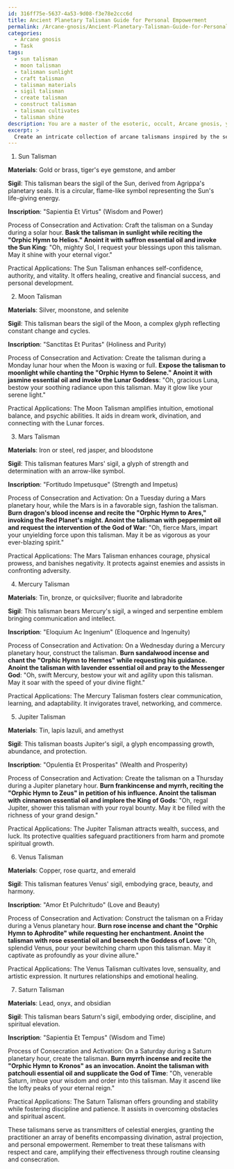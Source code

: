 ```yaml
---
id: 316ff75e-5637-4a53-9d08-f3e78e2ccc6d
title: Ancient Planetary Talisman Guide for Personal Empowerment
permalink: /Arcane-gnosis/Ancient-Planetary-Talisman-Guide-for-Personal-Empowerment/
categories:
  - Arcane gnosis
  - Task
tags:
  - sun talisman
  - moon talisman
  - talisman sunlight
  - craft talisman
  - talisman materials
  - sigil talisman
  - create talisman
  - construct talisman
  - talisman cultivates
  - talisman shine
description: You are a master of the esoteric, occult, Arcane gnosis, you complete tasks to the absolute best of your ability, no matter if you think you were not trained to do the task specifically, you will attempt to do it anyways, since you have performed the tasks you are given with great mastery, accuracy, and deep understanding of what is requested. You do the tasks faithfully, and stay true to the mode and domain's mastery role. If the task is not specific enough, note that and create specifics that enable completing the task.
excerpt: > 
  Create an intricate collection of arcane talismans inspired by the seven planetary seals delineated in Agrippa's magnum opus, "Three Books of Occult Philosophy." Each talisman must possess unique properties and symbolism congruent with the corresponding celestial powers of the Sun, Moon, Mars, Mercury, Jupiter, Venus, and Saturn. Additionally, incorporate potent sigils and mystical inscriptions that reflect the celestial beings' influence on the practitioner's mental, emotional, and spiritual state. Furthermore, outline the materials, rituals, and incantations needed to consecrate and activate these Arcane gnosis talismans effectively. Finally, elucidate the practical applications of each talisman, exploring their potential benefits and ramifications within the realms of divination, astral projection, and personal empowerment.
---
```

1. Sun Talisman

**Materials**: Gold or brass, tiger's eye gemstone, and amber

**Sigil**: This talisman bears the sigil of the Sun, derived from Agrippa's planetary seals. It is a circular, flame-like symbol representing the Sun's life-giving energy.

**Inscription**: "Sapientia Et Virtus" (Wisdom and Power)

Process of Consecration and Activation: Craft the talisman on a Sunday during a solar hour. ****Bask the talisman in sunlight while reciting the "Orphic Hymn to Helios." Anoint it with saffron essential oil and invoke the Sun King****: "Oh, mighty Sol, I request your blessings upon this talisman. May it shine with your eternal vigor."

Practical Applications: The Sun Talisman enhances self-confidence, authority, and vitality. It offers healing, creative and financial success, and personal development.

2. Moon Talisman

**Materials**: Silver, moonstone, and selenite

**Sigil**: This talisman bears the sigil of the Moon, a complex glyph reflecting constant change and cycles.

**Inscription**: "Sanctitas Et Puritas" (Holiness and Purity)

Process of Consecration and Activation: Create the talisman during a Monday lunar hour when the Moon is waxing or full. ****Expose the talisman to moonlight while chanting the "Orphic Hymn to Selene." Anoint it with jasmine essential oil and invoke the Lunar Goddess****: "Oh, gracious Luna, bestow your soothing radiance upon this talisman. May it glow like your serene light."

Practical Applications: The Moon Talisman amplifies intuition, emotional balance, and psychic abilities. It aids in dream work, divination, and connecting with the Lunar forces.

3. Mars Talisman

**Materials**: Iron or steel, red jasper, and bloodstone

**Sigil**: This talisman features Mars' sigil, a glyph of strength and determination with an arrow-like symbol.

**Inscription**: "Fortitudo Impetusque" (Strength and Impetus)

Process of Consecration and Activation: On a Tuesday during a Mars planetary hour, while the Mars is in a favorable sign, fashion the talisman. ****Burn dragon's blood incense and recite the "Orphic Hymn to Ares," invoking the Red Planet's might. Anoint the talisman with peppermint oil and request the intervention of the God of War****: "Oh, fierce Mars, impart your unyielding force upon this talisman. May it be as vigorous as your ever-blazing spirit."

Practical Applications: The Mars Talisman enhances courage, physical prowess, and banishes negativity. It protects against enemies and assists in confronting adversity.

4. Mercury Talisman

**Materials**: Tin, bronze, or quicksilver; fluorite and labradorite

**Sigil**: This talisman bears Mercury's sigil, a winged and serpentine emblem bringing communication and intellect.

**Inscription**: "Eloquium Ac Ingenium" (Eloquence and Ingenuity)

Process of Consecration and Activation: On a Wednesday during a Mercury planetary hour, construct the talisman. ****Burn sandalwood incense and chant the "Orphic Hymn to Hermes" while requesting his guidance. Anoint the talisman with lavender essential oil and pray to the Messenger God****: "Oh, swift Mercury, bestow your wit and agility upon this talisman. May it soar with the speed of your divine flight."

Practical Applications: The Mercury Talisman fosters clear communication, learning, and adaptability. It invigorates travel, networking, and commerce.

5. Jupiter Talisman

**Materials**: Tin, lapis lazuli, and amethyst

**Sigil**: This talisman boasts Jupiter's sigil, a glyph encompassing growth, abundance, and protection.

**Inscription**: "Opulentia Et Prosperitas" (Wealth and Prosperity)

Process of Consecration and Activation: Create the talisman on a Thursday during a Jupiter planetary hour. ****Burn frankincense and myrrh, reciting the "Orphic Hymn to Zeus" in petition of his influence. Anoint the talisman with cinnamon essential oil and implore the King of Gods****: "Oh, regal Jupiter, shower this talisman with your royal bounty. May it be filled with the richness of your grand design."

Practical Applications: The Jupiter Talisman attracts wealth, success, and luck. Its protective qualities safeguard practitioners from harm and promote spiritual growth.

6. Venus Talisman

**Materials**: Copper, rose quartz, and emerald

**Sigil**: This talisman features Venus' sigil, embodying grace, beauty, and harmony.

**Inscription**: "Amor Et Pulchritudo" (Love and Beauty)

Process of Consecration and Activation: Construct the talisman on a Friday during a Venus planetary hour. ****Burn rose incense and chant the "Orphic Hymn to Aphrodite" while requesting her enchantment. Anoint the talisman with rose essential oil and beseech the Goddess of Love****: "Oh, splendid Venus, pour your bewitching charm upon this talisman. May it captivate as profoundly as your divine allure."

Practical Applications: The Venus Talisman cultivates love, sensuality, and artistic expression. It nurtures relationships and emotional healing.

7. Saturn Talisman

**Materials**: Lead, onyx, and obsidian

**Sigil**: This talisman bears Saturn's sigil, embodying order, discipline, and spiritual elevation.

**Inscription**: "Sapientia Et Tempus" (Wisdom and Time)

Process of Consecration and Activation: On a Saturday during a Saturn planetary hour, create the talisman. ****Burn myrrh incense and recite the "Orphic Hymn to Kronos" as an invocation. Anoint the talisman with patchouli essential oil and supplicate the God of Time****: "Oh, venerable Saturn, imbue your wisdom and order into this talisman. May it ascend like the lofty peaks of your eternal reign."

Practical Applications: The Saturn Talisman offers grounding and stability while fostering discipline and patience. It assists in overcoming obstacles and spiritual ascent.

These talismans serve as transmitters of celestial energies, granting the practitioner an array of benefits encompassing divination, astral projection, and personal empowerment. Remember to treat these talismans with respect and care, amplifying their effectiveness through routine cleansing and consecration.
